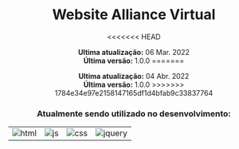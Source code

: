 <div align='center'>
    <h1>Website Alliance Virtual</h1>
</div>

<div align='center'>
<<<<<<< HEAD
    <p><strong>Ultima atualização:</strong> 06 Mar. 2022<br><strong>Última versão:</strong> 1.0.0
=======
    <p><strong>Ultima atualização:</strong> 04 Abr. 2022<br><strong>Última versão:</strong> 1.0.0
>>>>>>> 1784e34e97e2158147165df1d4bfab9c33837764
    </p>
</div>

<div align='center'>
    <h3>Atualmente sendo utilizado no desenvolvimento:</h3>
    <table>
        <tr>
            <td>
                <img src="https://img.shields.io/badge/HTML5-ff7f36?style=for-the-badge&logo=html5&logoColor=fff" alt="html">
            </td>
            <td>
                <img src="https://img.shields.io/badge/JavaScript-ffee00?&style=for-the-badge&logo=javascript&logoColor=black" alt="js">
            </td>
            <td>
                <img src="https://img.shields.io/badge/CSS3-206991?&style=for-the-badge&logo=css3&logoColor=white" target="_blank" alt="css">
            </td>
            <td>
                <img src="https://img.shields.io/badge/jQUERY-d7d7d7?&style=for-the-badge&logo=jquery&logoColor=blue" target="_blank" alt="jquery">
            </td>
        </tr>
    </table>
</div>
